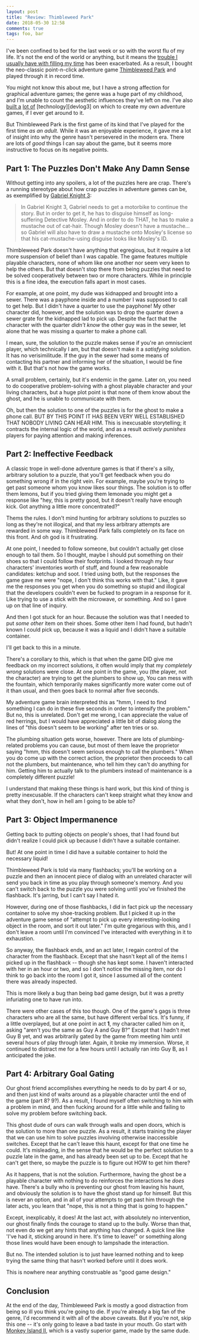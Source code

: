 ```yaml
---
layout: post
title: "Review: Thimbleweed Park"
date: 2018-05-30 12:58
comments: true
tags: foo, bar
---
```


I've been confined to bed for the last week or so with the worst flu of my life.
It's not the end of the world or anything, but it means the [trouble I usually
have with filling my time][retire] has been exacerbated. As a result, I bought
the neo-classic point-n-click adventure game [Thimbleweed Park][thimbleweed] and
played through it in record time.

[retire]: /blog/get-out-and-build-things/
[thimbleweed]: https://thimbleweedpark.com/

You might not know this about me, but I have a strong affection for graphical
adventure games; the genre was a huge part of my childhood, and I'm unable to
count the aesthetic influences they've left on me. I've also [built a][devlog1]
[lot of][devlog2] [technology][devlog3] on which to create my own adventure
games, if I ever get around to it.

[devlog1]: http://reasonablypolymorphic.com/blog/starting-a-game-engine/
[devlog2]: http://reasonablypolymorphic.com/blog/action-menus/
[devlog2]: http://reasonablypolymorphic.com/blog/navigation/

But Thimbleweed Park is the first game of its kind that I've played for the
first time *as an adult.* While it was an enjoyable experience, it gave me a lot
of insight into why the genre hasn't persevered in the modern era. There are
lots of *good* things I can say about the game, but it seems more instructive to
focus on its negative points.


## Part 1: The Puzzles Don't Make Any Damn Sense

Without getting into any spoilers, a lot of the puzzles here are crap. There's a
running stereotype about how crap puzzles in adventure games can be, as
exemplified by [Gabriel Knight 3][kontaku]:

> In Gabriel Knight 3, Gabriel needs to get a motorbike to continue the story.
> But in order to get it, he has to disguise himself as long-suffering Detective
> Mosley. And in order to do THAT, he has to make a mustache out of cat-hair.
> Though Mosley doesn't have a mustache… so Gabriel will also have to draw a
> mustache onto Mosley's license so that his cat-mustache-using disguise looks
> like Mosley's ID.

[kontaku]: https://kotaku.com/5903932/how-we-survived-adventure-gamings-most-hair-tearingly-ridiculous-puzzles

Thimbleweed Park doesn't have anything that egregious, but it require a lot more
suspension of belief than I was capable. The game features multiple playable
characters, none of whom like one another nor seem very keen to help the others.
But that doesn't stop there from being puzzles that need to be solved
cooperatively between two or more characters. While in principle this is a fine
idea, the execution falls apart in most cases.

For example, at one point, my dude was kidnapped and brought into a sewer. There
was a payphone inside and a number I was supposed to call to get help. But I
didn't have a quarter to use the payphone! My other character did, however, and
the solution was to drop the quarter down a sewer grate for the kidnapped lad
to pick up. Despite the fact that the character with the quarter *didn't know*
the other guy was in the sewer, let alone that he was missing a quarter to make
a phone call.

I mean, sure, the solution to the puzzle makes sense if you're an omniscient
player, which technically I am, but that doesn't make it a *satisfying*
solution. It has no verisimilitude. If the guy in the sewer had some means of
contacting his partner and informing her of the situation, I would be fine with
it. But that's not how the game works.

A small problem, certainly, but it's endemic in the game. Later on, you need to
do cooperative problem-solving with a ghost playable character and your living
characters, but a huge plot point is that none of them know about the ghost, and
he is unable to communicate with them.

Oh, but then the solution to one of the puzzles is for the ghost to make a phone
call. BUT BY THIS POINT IT HAS BEEN VERY WELL ESTABLISHED THAT NOBODY LIVING CAN
HEAR HIM. This is inexcusable storytelling; it contracts the internal logic of
the world, and as a result *actively punishes* players for paying attention and
making inferences.


## Part 2: Ineffective Feedback

A classic trope in well-done adventure games is that if there's a silly,
arbitrary solution to a puzzle, that you'll get feedback when you do something
wrong if in the right vein. For example, maybe you're trying to get past
someone whom you know likes sour things. The solution is to offer them lemons,
but if you tried giving them lemonade you might get a response like "hey, this
is pretty good, but it doesn't really have enough kick. Got anything a little
more concentrated?"

Thems the rules. I don't mind hunting for arbitrary solutions to puzzles so long
as they're not illogical, and that my less arbitrary attempts are rewarded in
some way. Thimbleweed Park falls completely on its face on this front. And oh
god is it frustrating.

At one point, I needed to follow someone, but couldn't actually get close enough
to tail them. So I thought, maybe I should put something on their shoes so that
I could follow their footprints. I looked through my four characters'
inventories worth of stuff, and found a few reasonable candidates: ketchup and
soot. I tried using both, but the responses the game gave me were "nope, I don't
think this works with that." Like, it gave me the responses you get when you do
something so stupid and illogical that the developers couldn't even be fucked to
program in a response for it. Like trying to use a stick with the microwave, or
something. And so I gave up on that line of inquiry.

And then I got stuck for an hour. Because the solution was that I needed to put
*some other* item on their shoes. Some other item I had found, but hadn't known
I could pick up, because it was a liquid and I didn't have a suitable container.

I'll get back to this in a minute.

There's a corollary to this, which is that when the game DID give me feedback on
my incorrect solutions, it often would imply that my *completely wrong*
solutions were close. At one point in the game, you (the player, not the
character) are trying to get the plumbers to show up, You can mess with the
fountain, which temporarily makes significantly more water come out of it than
usual, and then goes back to normal after five seconds.

My adventure game brain interpreted this as "hmm, I need to find something I can
do in these five seconds in order to intensify the problem." But no, this is
unrelated. Don't get me wrong, I can appreciate the value of red herrings, but I
would have appreciated a little bit of dialog along the lines of "this doesn't
seem to be working" after ten tries or so.

The plumbing situation gets worse, however. There are lots of plumbing-related
problems you can cause, but most of them leave the proprietor saying "hmm, this
doesn't seem serious enough to call the plumbers." When you do come up with the
correct action, the proprietor then proceeds to call not the plumbers, but
maintenance, who tell him they can't do anything for him. Getting him to
actually talk to the plumbers instead of maintenance is a completely different
puzzle!

I understand that making these things is hard work, but this kind of thing is
pretty inexcusable. If the characters can't keep straight what they know and
what they don't, how in hell am I going to be able to?


## Part 3: Object Impermanence

Getting back to putting objects on people's shoes, that I had found but didn't
realize I could pick up because I didn't have a suitable container.

But! At one point in time I did have a suitable container to hold the necessary
liquid!

Thimbleweed Park is told via many flashbacks; you'll be working on a puzzle and
then an innocent piece of dialog with an unrelated character will send you back
in time as you play through someone's memory. And you can't switch back to the
puzzle you were solving until you've finished the flashback. It's jarring, but I
can't say I hated it.

However, during one of those flashbacks, I did in fact pick up the necessary
container to solve my shoe-tracking problem. But I picked it up in the
adventure game sense of "attempt to pick up every interesting-looking object in
the room, and sort it out later." I'm quite gregarious with this, and I don't
leave a room until I'm convinced I've interacted with everything in it to
exhaustion.

So anyway, the flashback ends, and an act later, I regain control of the
character from the flashback. Except that she hasn't kept all of the items I
picked up in the flashback -- though she has kept some. I haven't interacted
with her in an hour or two, and so I don't notice the missing item, nor do I
think to go back into the room I got it, since I assumed all of the content
there was already inspected.

This is more likely a bug than being bad game design, but it was a pretty
infuriating one to have run into.

There were other cases of this too though. One of the game's gags is three
characters who are all the same, but have different verbal tics. It's funny, if
a little overplayed, but at one point in act **1**, my character called him on
it, asking "aren't you the same as Guy A and Guy B?" Except that I hadn't met
Guy B yet, and was arbitrarily gated by the game from meeting him until several
hours of play through later. Again, it broke my immersion. Worse, it continued
to distract me for a few hours until I actually ran into Guy B, as I anticipated
the joke.


## Part 4: Arbitrary Goal Gating

Our ghost friend accomplishes everything he needs to do by part 4 or so, and
then just kind of waits around as a playable character until the end of the game
(part 8? 9?). As a result, I found myself often switching to him with a problem
in mind, and then fucking around for a little while and failing to solve my
problem before switching back.

This ghost dude of ours can walk through walls and open doors, which is the
solution to more than one puzzle. As a result, it starts training the player
that we can use him to solve puzzles involving otherwise inaccessible switches.
Except that he can't leave this haunt, except for that one time he could. It's
misleading, in the sense that he would be the perfect solution to a puzzle late
in the game, and has already been set up to be. Except that he can't get there,
so maybe the puzzle is to figure out HOW to get him there?

As it happens, that is not the solution. Furthermore, having the ghost be a
playable character with nothing to do reinforces the interactions he *does*
have. There's a bully who is preventing our ghost from leaving his haunt, and
obviously the solution is to have the ghost stand up for himself. But this is
never an option, and in all of your attempts to get past him through the later
acts, you learn that "nope, this is not a thing that is going to happen."

Except, inexplicably, it does! At the last act, with absolutely no intervention,
our ghost finally finds the courage to stand up to the bully. Worse than that,
not even do we get any hints that anything has changed. A quick line like 'I've
had it, sticking around in here. It's time to leave!" or something along those
lines would have been enough to lampshade the interaction.

But no. The intended solution is to just have learned nothing and to keep trying
the same thing that hasn't worked before until it does work.

This is nowhere near anything construable as "good game design."


## Conclusion

At the end of the day, Thimbleweed Park is mostly a good distraction from being
so ill you think you're going to die. If you're already a big fan of the genre,
I'd recommend it with all of the above caveats. But if you're not, skip this one
-- it's only going to leave a bad taste in your mouth. Go start with [Monkey
Island II][mi2], which is a vastly superior game, made by the same dude.

[mi2]: https://store.steampowered.com/app/32460/Monkey_Island_2_Special_Edition_LeChucks_Revenge/

